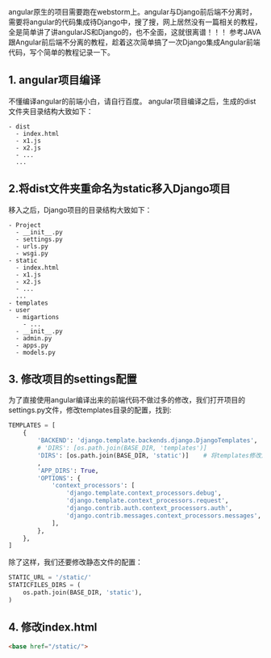 angular原生的项目需要跑在webstorm上。angular与Django前后端不分离时，需要将angular的代码集成待Django中，搜了搜，网上居然没有一篇相关的教程，全是简单讲了讲angularJS和Django的，也不全面，这就很离谱！！！
参考JAVA跟Angular前后端不分离的教程，趁着这次简单搞了一次Django集成Angular前端代码，写个简单的教程记录一下。

## 1. angular项目编译
不懂编译angular的前端小白，请自行百度。
angular项目编译之后，生成的dist文件夹目录结构大致如下：
```
- dist
  - index.html
  - x1.js
  - x2.js
  - ...
  ...  
```

## 2.将dist文件夹重命名为static移入Django项目
移入之后，Django项目的目录结构大致如下：
```
- Project
  - __init__.py
  - settings.py
  - urls.py
  - wsgi.py
- static
  - index.html
  - x1.js
  - x2.js
  - ...
  ...  
- templates
- user
  - migartions
    - ...
  - __init__.py
  - admin.py
  - apps.py
  - models.py
```
## 3. 修改项目的settings配置
为了直接使用angular编译出来的前端代码不做过多的修改，我们打开项目的settings.py文件，修改templates目录的配置，找到:
```python
TEMPLATES = [
    {
        'BACKEND': 'django.template.backends.django.DjangoTemplates',
        # 'DIRS': [os.path.join(BASE_DIR, 'templates')]   
        'DIRS': [os.path.join(BASE_DIR, 'static')]    # 将templates修改为static，这样Django就会去static目录下找模板(.html)文件了
        ,
        'APP_DIRS': True,
        'OPTIONS': {
            'context_processors': [
                'django.template.context_processors.debug',
                'django.template.context_processors.request',
                'django.contrib.auth.context_processors.auth',
                'django.contrib.messages.context_processors.messages',
            ],
        },
    },
]
```
除了这样，我们还要修改静态文件的配置：
```python
STATIC_URL = '/static/'
STATICFILES_DIRS = (
    os.path.join(BASE_DIR, 'static'),
)
```
## 4. 修改index.html
```html
<base href="/static/">
```
